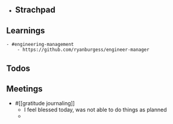 - ## Strachpad
## Learnings
	- #engineering-management
		- https://github.com/ryanburgess/engineer-manager
## Todos
## Meetings
- #[[gratitude journaling]]
	- I feel blessed today, was not able to do things as planned
	-